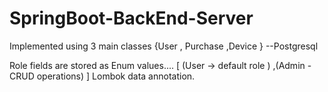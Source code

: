 # SpringBoot-BackEnd-Server
Implemented using 3 main classes  {User , Purchase ,Device } --Postgresql

Role fields  are  stored  as  Enum  values.... [ (User -> default  role ) ,(Admin -CRUD operations) ]
Lombok data annotation.



